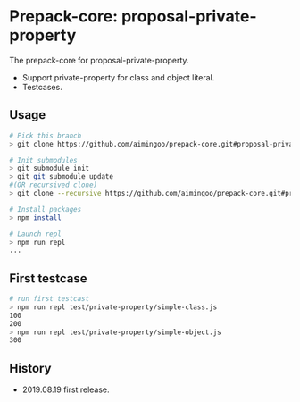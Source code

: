 # Prepack-core: proposal-private-property

The prepack-core  for proposal-private-property.

 - Support private-property for class and object literal.
 - Testcases.



## Usage

```bash
# Pick this branch
> git clone https://github.com/aimingoo/prepack-core.git#proposal-private-property

# Init submodules
> git submodule init
> git git submodule update
#(OR recursived clone)
> git clone --recursive https://github.com/aimingoo/prepack-core.git#proposal-private-property

# Install packages
> npm install

# Launch repl
> npm run repl
...
```



## First testcase

```bash
# run first testcast
> npm run repl test/private-property/simple-class.js
100
200
> npm run repl test/private-property/simple-object.js
300
```


## History

* 2019.08.19	first release.